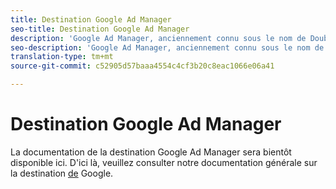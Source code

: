 ```yaml
---
title: Destination Google Ad Manager
seo-title: Destination Google Ad Manager
description: 'Google Ad Manager, anciennement connu sous le nom de DoubleClick for Publishers ou DoubleClick AdX, est une plateforme de service publicitaire de Google qui donne aux éditeurs les moyens de gérer l’affichage des publicités sur leurs sites Web, par le biais de vidéos et dans des applications mobiles. '
seo-description: 'Google Ad Manager, anciennement connu sous le nom de DoubleClick for Publishers ou DoubleClick AdX, est une plateforme de service publicitaire de Google qui donne aux éditeurs les moyens de gérer l’affichage des publicités sur leurs sites Web, par le biais de vidéos et dans des applications mobiles. '
translation-type: tm+mt
source-git-commit: c52905d57baaa4554c4cf3b20c8eac1066e06a41

---
```



# Destination Google Ad Manager

La documentation de la destination Google Ad Manager sera bientôt disponible ici. D&#39;ici là, veuillez consulter notre documentation générale sur la destination [de](/help/rtcdp/destinations/google-destination.md) Google.